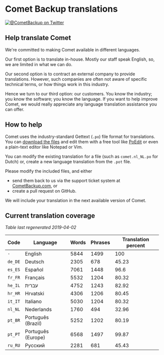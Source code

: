# Comet Backup translations

[![@CometBackup on Twitter](https://img.shields.io/badge/twitter-%40CometBackup-blue.svg?style=flat)](https://twitter.com/CometBackup)

## Help translate Comet

We're committed to making Comet available in different languages.

Our first option is to translate in-house. Mostly our staff speak English, so, we are limited in what we can do.

Our second option is to contract an external company to provide translations. However, such companies are often not aware of specific technical terms, or how things work in this industry.

Hence we turn to our third option: our customers. You know the industry; you know the software; you know the language. If you want to help improve Comet, we would really appreciate any language translation assistance you can offer.

## How to help

Comet uses the industry-standard Gettext (`.po`) file format for translations. You can [download the files](https://github.com/CometBackup/translations/archive/master.zip) and edit them with a free tool like [PoEdit](https://poedit.net/) or even a plain-text editor like Notepad or Vim.

You can modify the existing translation for a file (such as `comet.nl_NL.po` for Dutch) or, create a new language translation from the `.pot` file.

Please modify the included files, and either 
- send them back to us via the support ticket system at [CometBackup.com](https://cometbackup.com/), or
- create a pull request on GitHub.

We will include your translation in the next available version of Comet.

## Current translation coverage

*Table last regenerated 2019-04-02*

|Code    |Language              |Words   |Phrases |Translation percent
|--------|----------------------|--------|--------|---------
|`-`     |English               |    5844|    1499|     100
|`de_DE` |Deutsch               |    2305|     678|   45.23
|`es_ES` |Español               |    7061|    1448|    96.6
|`fr_FR` |Français              |    5532|    1204|   80.32
|`he_IL` |עברית‬                 |    4752|    1243|   82.92
|`hr_HR` |Hrvatski              |    4306|    1206|   80.45
|`it_IT` |Italiano              |    5030|    1204|   80.32
|`nl_NL` |Nederlands            |    1760|     494|   32.96
|`pt_BR` |Português (Brazil)    |    5252|    1202|   80.19
|`pt_PT` |Português (Europe)    |    6568|    1497|   99.87
|`ru_RU` |Русский               |    2281|     681|   45.43

